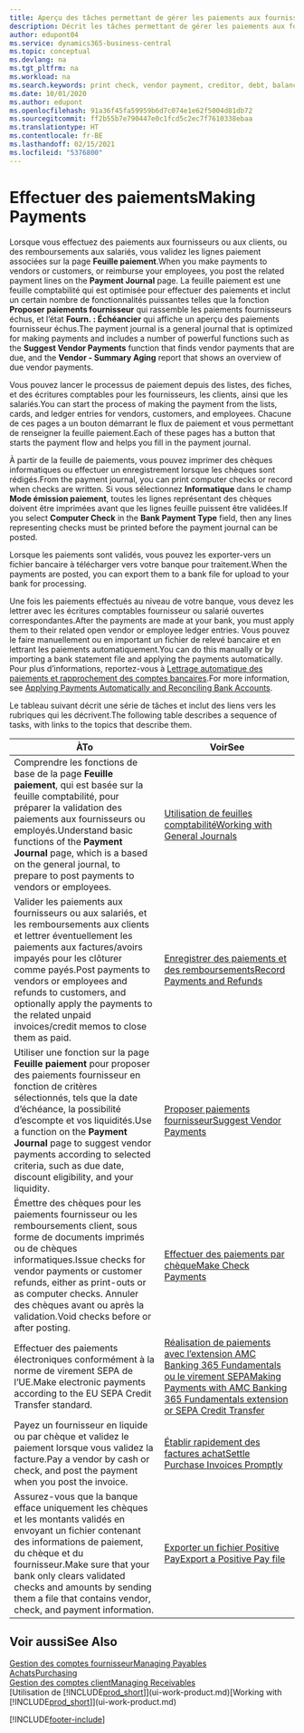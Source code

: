 ```yaml
---
title: Aperçu des tâches permettant de gérer les paiements aux fournisseurs| Microsoft Docs
description: Décrit les tâches permettant de gérer les paiements aux fournisseurs ou aux créditeurs, y compris la validation de lignes paiement et d’obtenir un aperçu du solde échu.
author: edupont04
ms.service: dynamics365-business-central
ms.topic: conceptual
ms.devlang: na
ms.tgt_pltfrm: na
ms.workload: na
ms.search.keywords: print check, vendor payment, creditor, debt, balance due, AP
ms.date: 10/01/2020
ms.author: edupont
ms.openlocfilehash: 91a36f45fa59959b6d7c074e1e62f5004d81db72
ms.sourcegitcommit: ff2b55b7e790447e0c1fcd5c2ec7f7610338ebaa
ms.translationtype: HT
ms.contentlocale: fr-BE
ms.lasthandoff: 02/15/2021
ms.locfileid: "5376800"
---
```

# <a name="making-payments"></a><span data-ttu-id="f17d2-103">Effectuer des paiements</span><span class="sxs-lookup"><span data-stu-id="f17d2-103">Making Payments</span></span>

<span data-ttu-id="f17d2-104">Lorsque vous effectuez des paiements aux fournisseurs ou aux clients, ou des remboursements aux salariés, vous validez les lignes paiement associées sur la page **Feuille paiement**.</span><span class="sxs-lookup"><span data-stu-id="f17d2-104">When you make payments to vendors or customers, or reimburse your employees, you post the related payment lines on the **Payment Journal** page.</span></span> <span data-ttu-id="f17d2-105">La feuille paiement est une feuille comptabilité qui est optimisée pour effectuer des paiements et inclut un certain nombre de fonctionnalités puissantes telles que la fonction **Proposer paiements fournisseur** qui rassemble les paiements fournisseurs échus, et l’état **Fourn. : Échéancier** qui affiche un aperçu des paiements fournisseur échus.</span><span class="sxs-lookup"><span data-stu-id="f17d2-105">The payment journal is a general journal that is optimized for making payments and includes a number of powerful functions such as the **Suggest Vendor Payments** function that finds vendor payments that are due, and the **Vendor - Summary Aging** report that shows an overview of due vendor payments.</span></span>  

<span data-ttu-id="f17d2-106">Vous pouvez lancer le processus de paiement depuis des listes, des fiches, et des écritures comptables pour les fournisseurs, les clients, ainsi que les salariés.</span><span class="sxs-lookup"><span data-stu-id="f17d2-106">You can start the process of making the payment from the lists, cards, and ledger entries for vendors, customers, and employees.</span></span> <span data-ttu-id="f17d2-107">Chacune de ces pages a un bouton démarrant le flux de paiement et vous permettant de renseigner la feuille paiement.</span><span class="sxs-lookup"><span data-stu-id="f17d2-107">Each of these pages has a button that starts the payment flow and helps you fill in the payment journal.</span></span>  

<span data-ttu-id="f17d2-108">À partir de la feuille de paiements, vous pouvez imprimer des chèques informatiques ou effectuer un enregistrement lorsque les chèques sont rédigés.</span><span class="sxs-lookup"><span data-stu-id="f17d2-108">From the payment journal, you can print computer checks or record when checks are written.</span></span> <span data-ttu-id="f17d2-109">Si vous sélectionnez **Informatique** dans le champ **Mode émission paiement**, toutes les lignes représentant des chèques doivent être imprimées avant que les lignes feuille puissent être validées.</span><span class="sxs-lookup"><span data-stu-id="f17d2-109">If you select **Computer Check** in the **Bank Payment Type** field, then any lines representing checks must be printed before the payment journal can be posted.</span></span>

<span data-ttu-id="f17d2-110">Lorsque les paiements sont validés, vous pouvez les exporter-vers un fichier bancaire à télécharger vers votre banque pour traitement.</span><span class="sxs-lookup"><span data-stu-id="f17d2-110">When the payments are posted, you can export them to a bank file for upload to your bank for processing.</span></span>

<span data-ttu-id="f17d2-111">Une fois les paiements effectués au niveau de votre banque, vous devez les lettrer avec les écritures comptables fournisseur ou salarié ouvertes correspondantes.</span><span class="sxs-lookup"><span data-stu-id="f17d2-111">After the payments are made at your bank, you must apply them to their related open vendor or employee ledger entries.</span></span> <span data-ttu-id="f17d2-112">Vous pouvez le faire manuellement ou en important un fichier de relevé bancaire et en lettrant les paiements automatiquement.</span><span class="sxs-lookup"><span data-stu-id="f17d2-112">You can do this manually or by importing a bank statement file and applying the payments automatically.</span></span> <span data-ttu-id="f17d2-113">Pour plus d’informations, reportez-vous à [Lettrage automatique des paiements et rapprochement des comptes bancaires](receivables-apply-payments-auto-reconcile-bank-accounts.md).</span><span class="sxs-lookup"><span data-stu-id="f17d2-113">For more information, see [Applying Payments Automatically and Reconciling Bank Accounts](receivables-apply-payments-auto-reconcile-bank-accounts.md).</span></span>

<span data-ttu-id="f17d2-114">Le tableau suivant décrit une série de tâches et inclut des liens vers les rubriques qui les décrivent.</span><span class="sxs-lookup"><span data-stu-id="f17d2-114">The following table describes a sequence of tasks, with links to the topics that describe them.</span></span>

| <span data-ttu-id="f17d2-115">À</span><span class="sxs-lookup"><span data-stu-id="f17d2-115">To</span></span> | <span data-ttu-id="f17d2-116">Voir</span><span class="sxs-lookup"><span data-stu-id="f17d2-116">See</span></span> |
| --- | --- |
|<span data-ttu-id="f17d2-117">Comprendre les fonctions de base de la page **Feuille paiement**, qui est basée sur la feuille comptabilité, pour préparer la validation des paiements aux fournisseurs ou employés.</span><span class="sxs-lookup"><span data-stu-id="f17d2-117">Understand basic functions of the **Payment Journal** page, which is a based on the general journal, to prepare to post payments to vendors or employees.</span></span>|[<span data-ttu-id="f17d2-118">Utilisation de feuilles comptabilité</span><span class="sxs-lookup"><span data-stu-id="f17d2-118">Working with General Journals</span></span>](ui-work-general-journals.md)|
|<span data-ttu-id="f17d2-119">Valider les paiements aux fournisseurs ou aux salariés, et les remboursements aux clients et lettrer éventuellement les paiements aux factures/avoirs impayés pour les clôturer comme payés.</span><span class="sxs-lookup"><span data-stu-id="f17d2-119">Post payments to vendors or employees and refunds to customers, and optionally apply the payments to the related unpaid invoices/credit memos to close them as paid.</span></span>|[<span data-ttu-id="f17d2-120">Enregistrer des paiements et des remboursements</span><span class="sxs-lookup"><span data-stu-id="f17d2-120">Record Payments and Refunds</span></span>](payables-how-post-payments-refunds.md)|
| <span data-ttu-id="f17d2-121">Utiliser une fonction sur la page **Feuille paiement** pour proposer des paiements fournisseur en fonction de critères sélectionnés, tels que la date d’échéance, la possibilité d’escompte et vos liquidités.</span><span class="sxs-lookup"><span data-stu-id="f17d2-121">Use a function on the **Payment Journal** page to suggest vendor payments according to selected criteria, such as due date, discount eligibility, and your liquidity.</span></span> |[<span data-ttu-id="f17d2-122">Proposer paiements fournisseur</span><span class="sxs-lookup"><span data-stu-id="f17d2-122">Suggest Vendor Payments</span></span>](payables-how-suggest-vendor-payments.md) |
| <span data-ttu-id="f17d2-123">Émettre des chèques pour les paiements fournisseur ou les remboursements client, sous forme de documents imprimés ou de chèques informatiques.</span><span class="sxs-lookup"><span data-stu-id="f17d2-123">Issue checks for vendor payments or customer refunds, either as print-outs or as computer checks.</span></span> <span data-ttu-id="f17d2-124">Annuler des chèques avant ou après la validation.</span><span class="sxs-lookup"><span data-stu-id="f17d2-124">Void checks before or after posting.</span></span> |[<span data-ttu-id="f17d2-125">Effectuer des paiements par chèque</span><span class="sxs-lookup"><span data-stu-id="f17d2-125">Make Check Payments</span></span>](payables-how-work-checks.md) |
|<span data-ttu-id="f17d2-126">Effectuer des paiements électroniques conformément à la norme de virement SEPA de l’UE.</span><span class="sxs-lookup"><span data-stu-id="f17d2-126">Make electronic payments according to the EU SEPA Credit Transfer standard.</span></span>|[<span data-ttu-id="f17d2-127">Réalisation de paiements avec l’extension AMC Banking 365 Fundamentals ou le virement SEPA</span><span class="sxs-lookup"><span data-stu-id="f17d2-127">Making Payments with AMC Banking 365 Fundamentals extension or SEPA Credit Transfer</span></span>](finance-make-payments-with-bank-data-conversion-service-or-sepa-credit-transfer.md)|
| <span data-ttu-id="f17d2-128">Payez un fournisseur en liquide ou par chèque et validez le paiement lorsque vous validez la facture.</span><span class="sxs-lookup"><span data-stu-id="f17d2-128">Pay a vendor by cash or check, and post the payment when you post the invoice.</span></span> |[<span data-ttu-id="f17d2-129">Établir rapidement des factures achat</span><span class="sxs-lookup"><span data-stu-id="f17d2-129">Settle Purchase Invoices Promptly</span></span>](finance-how-to-settle-purchase-invoices-promptly.md) |
| <span data-ttu-id="f17d2-130">Assurez-vous que la banque efface uniquement les chèques et les montants validés en envoyant un fichier contenant des informations de paiement, du chèque et du fournisseur.</span><span class="sxs-lookup"><span data-stu-id="f17d2-130">Make sure that your bank only clears validated checks and amounts by sending them a file that contains vendor, check, and payment information.</span></span> |[<span data-ttu-id="f17d2-131">Exporter un fichier Positive Pay</span><span class="sxs-lookup"><span data-stu-id="f17d2-131">Export a Positive Pay file</span></span>](finance-how-positive-pay.md) |

## <a name="see-also"></a><span data-ttu-id="f17d2-132">Voir aussi</span><span class="sxs-lookup"><span data-stu-id="f17d2-132">See Also</span></span>
[<span data-ttu-id="f17d2-133">Gestion des comptes fournisseur</span><span class="sxs-lookup"><span data-stu-id="f17d2-133">Managing Payables</span></span>](payables-manage-payables.md)  
[<span data-ttu-id="f17d2-134">Achats</span><span class="sxs-lookup"><span data-stu-id="f17d2-134">Purchasing</span></span>](purchasing-manage-purchasing.md)  
[<span data-ttu-id="f17d2-135">Gestion des comptes client</span><span class="sxs-lookup"><span data-stu-id="f17d2-135">Managing Receivables</span></span>](receivables-manage-receivables.md)  
<span data-ttu-id="f17d2-136">[Utilisation de [!INCLUDE[prod_short](includes/prod_short.md)]](ui-work-product.md)</span><span class="sxs-lookup"><span data-stu-id="f17d2-136">[Working with [!INCLUDE[prod_short](includes/prod_short.md)]](ui-work-product.md)</span></span>  


[!INCLUDE[footer-include](includes/footer-banner.md)]